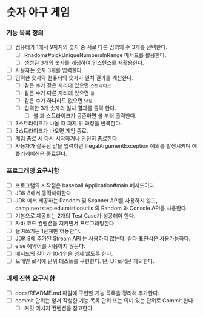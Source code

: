 # 숫자 야구 게임

### 기능 목록 정의
- [ ] 컴퓨터가 1에서 9까지의 숫자 중 서로 다른 임의의 수 3개를 선택한다.
  - [ ] Rnadoms#pickUniqueNumbersInRange 메서드를 활용한다.
  - [ ] 생성된 3개의 숫자를 캐싱하여 인스턴스를 재활용한다.
- [ ] 사용자는 숫자 3개를 입력한다.
- [ ] 입력한 숫자와 컴퓨터의 숫자가 일치 결과를 계산한다.
  - [ ] 같은 수가 같은 자리에 있으면 `스트라이크`
  - [ ] 같은 수가 다른 자리에 있으면 `볼`
  - [ ] 같은 수가 하나라도 없으면 `낫싱`
  - [ ] 입력한 3개 숫자의 일치 결과를 출력 한다.
    - [ ] 볼 과 스트라이크가 공존하면 볼 부터 출력한다.
- [ ] 3스트라이크가 나올 때 까지 위 과정을 반복한다.
- [ ] 3스트라이크가 나오면 게임 종료.
- [ ] 게임 종료 시 다시 시작하거나 완전히 종료한다
- [ ] 사용자가 잘못된 값을 입력하면 IllegalArgumentException 예외를 발생시키며 애플리케이션은 종료된다. 

### 프로그래밍 요구사항
- [ ] 프로그램의 시작점은 baseball.Application#main 메서드이다.
- [ ] JDK 8에서 동작해야한다.
- [ ] JDK 에서 제공하는 Random 및 Scanner API를 사용하지 않고, camp.nextstep.edu.mistionutils 의 Random 과 Console API를 사용한다.
- [ ] 기본으로 제공되는 2개의 Test Case가 성공해야 한다.
- [ ] 자바 코드 컨벤션을 지키면서 프로그래밍한다.
- [ ] 들여쓰기는 1단계만 허용한다.
- [ ] JDK 8에 추가된 Stream API 는 사용하지 않는다. 람다 표현식은 사용가능하다.
- [ ] else 예약어를 사용하지 않는다.
- [ ] 메서드의 길이가 10라인을 넘지 않도록 한다.
- [ ] 도메인 로직에 단위 테스트를 구현한다. 단, UI 로직은 제외한다.

### 과제 진행 요구사항
- [ ] docs/README.md 파일에 구현할 기능 목록을 정리해 추가한다.
- [ ] commit 단위는 앞서 작성한 기능 목록 단위 또는 의미 있는 단위로 Commit 한다.
    - [ ] 커밋 메시지 컨벤션을 참고한다.
